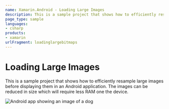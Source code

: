 ```yaml
---
name: Xamarin.Android - Loading Large Images
description: This is a sample project that shows how to efficiently resample large images before displaying them in an Android application. The images can be...
page_type: sample
languages:
- csharp
products:
- xamarin
urlFragment: loadinglargebitmaps
---
```

# Loading Large Images

This is a sample project that shows how to efficiently resample large images before displaying them in an Android application. The images can be reduced in size which will require less RAM one the device.

![Android app showing an image of a dog](Screenshots/image01.png)

